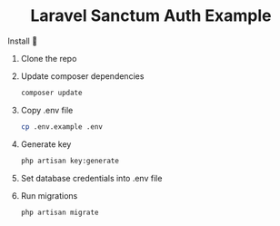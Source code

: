 
<h1 align="center">
    Laravel Sanctum Auth Example
</h1>

Install 🔧

1. Clone the repo

2. Update composer dependencies
   ```sh
   composer update
   ```
3. Copy .env file
   ```sh
   cp .env.example .env
   ```
4. Generate key
   ```sh
   php artisan key:generate
   ```
5. Set database credentials into .env file

6. Run migrations
   ```sh
   php artisan migrate
   ```